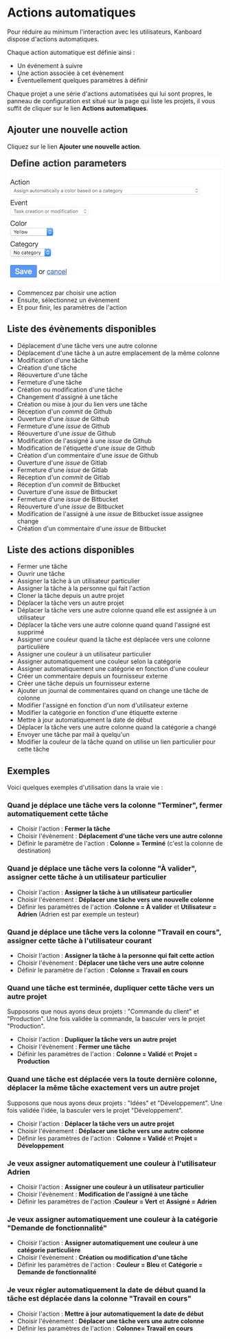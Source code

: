 Actions automatiques
====================

Pour réduire au minimum l'interaction avec les utilisateurs, Kanboard dispose d'actions automatiques.

Chaque action automatique est définie ainsi :

- Un événement à suivre
- Une action associée à cet évènement
- Éventuellement quelques paramètres à définir

Chaque projet a une série d'actions automatisées qui lui sont propres, le panneau de configuration est situé sur la page qui liste les projets, il vous suffit de cliquer sur le lien **Actions automatiques**.

Ajouter une nouvelle action
---------------------------

Cliquez sur le lien **Ajouter une nouvelle action**.

![Action automatique](../screenshots/automatic-action-creation.png)

- Commencez par choisir une action
- Ensuite, sélectionnez un évènement
- Et pour finir, les paramètres de l'action

Liste des évènements disponibles
--------------------------------

- Déplacement d'une tâche vers une autre colonne
- Déplacement d'une tâche à un autre emplacement de la même colonne
- Modification d'une tâche
- Création d'une tâche
- Réouverture d'une tâche
- Fermeture d'une tâche
- Création ou modification d'une tâche
- Changement d'assigné à une tâche
- Création ou mise à jour du lien vers une tâche
- Réception d'un *commit* de Github
- Ouverture d'une *issue* de Github
- Fermeture d'une *issue* de Github
- Réouverture d'une *issue* de Github
- Modification de l'assigné à une *issue* de Github
- Modification de l'étiquette d'une *issue* de Github
- Création d'un commentaire d'une *issue* de Github
- Ouverture d'une *issue* de Gitlab
- Fermeture d'une *issue* de Gitlab
- Réception d'un *commit* de Gitlab
- Réception d'un *commit* de Bitbucket
- Ouverture d'une *issue* de Bitbucket
- Fermeture d'une *issue* de Bitbucket
- Réouverture d'une *issue* de Bitbucket
- Modification de l'assigné à une *issue* de Bitbucket issue assignee change
- Création d'un commentaire d'une *issue* de Bitbucket

Liste des actions disponibles
-----------------------------

- Fermer une tâche
- Ouvrir une tâche
- Assigner la tâche à un utilisateur particulier
- Assigner la tâche à la personne qui fait l'action
- Cloner la tâche depuis un autre projet
- Déplacer la tâche vers un autre projet
- Déplacer la tâche vers une autre colonne quand elle est assignée à un utilisateur
- Déplacer la tâche vers une autre colonne quand quand l'assigné est supprimé
- Assigner une couleur quand la tâche est déplacée vers une colonne particulière
- Assigner une couleur à un utilisateur particulier
- Assigner automatiquement une couleur selon la catégorie
- Assigner automatiquement une catégorie en fonction d'une couleur
- Créer un commentaire depuis un fournisseur externe
- Créer une tâche depuis un fournisseur externe
- Ajouter un journal de commentaires quand on change une tâche de colonne
- Modifier l'assigné en fonction d'un nom d'utilisateur externe
- Modifier la catégorie en fonction d'une étiquette externe
- Mettre à jour automatiquement la date de début
- Déplacer la tâche vers une autre colonne quand la catégorie a changé
- Envoyer une tâche par mail à quelqu'un
- Modifier la couleur de la tâche quand on utilise un lien particulier pour cette tâche

Exemples
--------
Voici quelques exemples d'utilisation dans la vraie vie :

### Quand je déplace une tâche vers la colonne "Terminer", fermer automatiquement cette tâche

- Choisir l'action : **Fermer la tâche**
- Choisir l'évènement : **Déplacement d'une tâche vers une autre colonne**
- Définir le paramètre de l'action : **Colonne = Terminé** (c'est la colonne de destination)

### Quand je déplace une tâche vers la colonne "À valider", assigner cette tâche à un utilisateur particulier

- Choisir l'action : **Assigner la tâche à un utilisateur particulier**
- Choisir l'évènement :  **Déplacer une tâche vers une nouvelle colonne**
- Définir les paramètres de l'action :**Colonne = À valider** et **Utilisateur = Adrien** (Adrien est par exemple un testeur)

### Quand je déplace une tâche vers la colonne "Travail en cours", assigner cette tâche à l'utilisateur courant

- Choisir l'action : **Assigner la tâche à la personne qui fait cette action**
- Choisir l'évènement :  **Déplacer une tâche vers une autre colonne**
- Définir le paramètre de l'action : **Colonne = Travail en cours**

### Quand une tâche est terminée, dupliquer cette tâche vers un autre projet

Supposons que nous ayons deux projets : "Commande du client" et "Production". Une fois validée la commande, la basculer vers le projet "Production".

- Choisir l'action : **Dupliquer la tâche vers un autre projet**
- Choisir l'évènement :  **Fermer une tâche**
- Définir les paramètres de l'action : **Colonne = Validé** et **Projet = Production**

### Quand une tâche est déplacée vers la toute dernière colonne, déplacer la même tâche exactement vers un autre projet

Supposons que nous ayons deux projets : "Idées" et "Développement". Une fois validée l'idée, la basculer vers le projet "Développement".

- Choisir l'action : **Déplacer la tâche vers un autre projet**
- Choisir l'évènement :  **Déplacer une tâche vers une autre colonne**
- Définir les paramètres de l'action : **Colonne = Validé** et **Projet = Développement**

### Je veux assigner automatiquement une couleur à l'utilisateur Adrien

- Choisir l'action : **Assigner une couleur à un utilisateur particulier**
- Choisir l'évènement :  **Modification de l'assigné à une tâche**
- Définir les paramètres de l'action :**Couleur = Vert** et **Assigné = Adrien**

### Je veux assigner automatiquement une couleur à la catégorie "Demande de fonctionnalité"

- Choisir l'action :  **Assigner automatiquement une couleur à une catégorie particulière**
- Choisir l'évènement :  **Création ou modification d'une tâche**
- Définir les paramètres de l'action : **Couleur = Bleu** et **Catégorie = Demande de fonctionnalité**

### Je veux régler automatiquement la date de début quand la tâche est déplacée dans la colonne "Travail en cours"

- Choisir l'action :  **Mettre à jour automatiquement la date de début**
- Choisir l'évènement :  **Déplacer une tâche vers une autre colonne**
- Définir les paramètres de l'action : **Colonne= Travail en cours**

